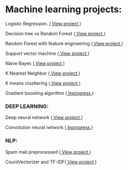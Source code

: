 
# Machine learning projects:

  Logistic Regression. (<a href="http://nbviewer.jupyter.org/gist/Keerthivasan-A/b935c6ceeacf9b77c269186bbcccaaf2" target="_blank"> View project </a>)

  Decision tree vs Random Forest (<a href="http://nbviewer.jupyter.org/gist/Keerthivasan-A/532f15a0e7691196476048cd90c7dd78" target="_blank"> View project </a>) 

  Random Forest with feature engineering (<a href="http://nbviewer.jupyter.org/gist/Keerthivasan-A/20c678e27ef7772ee4cd286ac04619cb"> View project </a>) 

  Support vector machine (<a href="http://nbviewer.jupyter.org/gist/Keerthivasan-A/fc9a99dc98b8b50abc6d6354171682d2"> View project </a>) 

  Naive Bayes (<a href="https://www.kaggle.com/keerthi793/otto-product-classification"> View project </a>)

  K Nearest Neighbor (<a href="http://nbviewer.jupyter.org/gist/Keerthivasan-A/c81fefb9aa3f6b5e4a2c48bbbc2f5a19" target="_blank"> View project </a>)

  K means clusttering (<a href="http://nbviewer.jupyter.org/gist/Keerthivasan-A/e470a26e9c264e81ab1270328c7bdf58" target="_blank"> View project </a>)

  Gradient boosting algorithm (<a href=""> Inprogress </a>) 

### DEEP LEARNING:
  
  Deep neural network (<a href="https://www.kaggle.com/keerthi793/digit-recognizer-with-nn" target="_blank"> View project </a>)
  
  Convolution neural network (<a href=""> Inprogress </a>)
  
### NLP:
  
  Spam mail preprocessed (<a href="http://nbviewer.jupyter.org/gist/Keerthivasan-A/8d7c8de1bbad27190cc026a466aef9b8" target="_blank"> View project </a>)
  
  CountVectorizer and TF-IDF(<a href="http://nbviewer.jupyter.org/gist/Keerthivasan-A/88a461c32ab1a39d6afc3a4a994fa175" target="_blank"> View project </a>)
